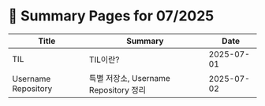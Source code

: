 # 📝 Summary Pages for 07/2025

| Title | Summary | Date |
|-------|---------|------|
| TIL | TIL이란? | 2025-07-01 |
| Username Repository | 특별 저장소, Username Repository 정리 | 2025-07-02 |
